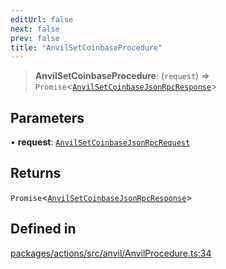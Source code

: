 ```yaml
---
editUrl: false
next: false
prev: false
title: "AnvilSetCoinbaseProcedure"
---
```


> **AnvilSetCoinbaseProcedure**: (`request`) => `Promise`\<[`AnvilSetCoinbaseJsonRpcResponse`](/reference/tevm/actions/type-aliases/anvilsetcoinbasejsonrpcresponse/)\>

## Parameters

• **request**: [`AnvilSetCoinbaseJsonRpcRequest`](/reference/tevm/actions/type-aliases/anvilsetcoinbasejsonrpcrequest/)

## Returns

`Promise`\<[`AnvilSetCoinbaseJsonRpcResponse`](/reference/tevm/actions/type-aliases/anvilsetcoinbasejsonrpcresponse/)\>

## Defined in

[packages/actions/src/anvil/AnvilProcedure.ts:34](https://github.com/evmts/tevm-monorepo/blob/main/packages/actions/src/anvil/AnvilProcedure.ts#L34)
